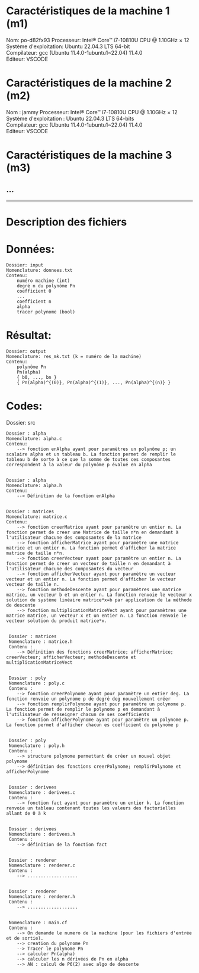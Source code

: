 # Caractéristiques de la machine 1 (m1)
Nom: po-d82fx93
Processeur: Intel® Core™ i7-10810U CPU @ 1.10GHz × 12\
Système d'exploitation: Ubuntu 22.04.3 LTS 64-bit\
Compilateur: gcc (Ubuntu 11.4.0-1ubuntu1~22.04) 11.4.0\
Editeur: VSCODE

# Caractéristiques de la machine 2 (m2)

Nom : jammy
Processeur: Intel® Core™ i7-10810U CPU @ 1.10GHz × 12\
Système d'exploitation : Ubuntu 22.04.3 LTS 64-bits\
Compilateur: gcc (Ubuntu 11.4.0-1ubuntu1~22.04) 11.4.0\
Editeur: VSCODE

# Caractéristiques de la machine 3 (m3)
## ...


--------------------------------------------------------------------------------------
# Description des fichiers


# Données:
    Dossier: input
    Nomenclature: donnees.txt
    Contenu:
        numéro machine (int)
        degré n du polynôme Pn
        coefficient 0
        ...
        coefficient n
        alpha    
        tracer polynome (bool)

# Résultat:
    Dossier: output
    Nomenclature: res_mk.txt (k = numéro de la machine)
    Contenu:
        polynôme Pn
        Pn(alpha)
        { b0, ..., bn }
        { Pn(alpha)^{(0)}, Pn(alpha)^{(1)}, ..., Pn(alpha)^{(n)} }



# Codes:
Dossier: src

    Dossier : alpha
    Nomenclature: alpha.c
    Contenu:
        --> fonction enAlpha ayant pour paramètres un polynôme p; un scalaire alpha et un tableau b. La fonction permet de remplir le tableau b de sorte à ce que la somme de toutes ces composantes correspondent à la valeur du polynôme p évalué en alpha
   
   
    Dossier : alpha
    Nomenclature: alpha.h
    Contenu:
    	--> Définition de la fonction enAlpha
    
    
    Dossier : matrices
    Nomenclature: matrice.c
    Contenu:
    	--> fonction creerMatrice ayant pour paramètre un entier n. La fonction permet de creer une Matrice de taille n*n en demandant à l'utilisateur chacune des composantes de la matrice
    	--> fonction afficherMatrice ayant pour paramètre une matrice matrice et un entier n. La fonction permet d'afficher la matrice matrice de taille n*n.
    	--> fonction creerVecteur ayant pour paramètre un entier n. La fonction permet de creer un vecteur de taille n en demandant à l'utilisateur chacune des composantes du vecteur
    	--> fonction afficherVecteur ayant pour paramètre un vecteur vecteur et un entier n. La fonction permet d'afficher le vecteur vecteur de taille n.
    	--> fonction methodeDescente ayant pour paramètres une matrice matrice, un vecteur b et un entier n. La fonction renvoie le vecteur x solution du système linéaire matrice*x=b par application de la méthode de descente
    	--> fonction multiplicationMatriceVect ayant pour paramètres une matrice matrice, un vecteur x et un entier n. La fonction renvoie le vecteur solution du produit matrice*x.

	
     Dossier : matrices
     Nomenclature : matrice.h
     Contenu :
     	--> Définition des fonctions creerMatrice; afficherMatrice; creerVecteur; afficherVecteur; methodeDescente et multiplicationMatriceVect
     
     
     Dossier : poly
     Nomenclature : poly.c
     Contenu :
     	--> fonction creerPolynome ayant pour paramètre un entier deg. La fonction renvoie un polynome p de degré deg nouvellement créer 
     	--> fonction remplirPolynome ayant pour paramètre un polynome p. La fonction permet de remplir le polynome p en demandant à l'utilisateur de renseigner chacun de ses coefficients
     	--> fonction afficherPolynome ayant pour paramètre un polynome p. La fonction permet d'afficher chacun es coefficient du polynome p
     
     
     Dossier : poly
     Nomenclature : poly.h
     Contenu :
     	--> structure polynome permettant de créer un nouvel objet polynome
     	--> définition des fonctions creerPolynome; remplirPolynome et afficherPolynome
     
     
     Dossier : derivees
     Nomenclature : derivees.c
     Contenu :
     	--> fonction fact ayant pour paramètre un entier k. La fonction renvoie un tableau contenant toutes les valeurs des factorielles allant de 0 à k
     
     
     Dossier : derivees
     Nomenclature : derivees.h
     Contenu :
     	--> définition de la fonction fact
     
     
     Dossier : renderer
     Nomenclature : renderer.c
     Contenu :
     	--> ...................
     
     
     Dossier : renderer
     Nomenclature : renderer.h
     Contenu :
     	--> ...................
     
     
     Nomenclature : main.cf
     Contenu :
     	--> On demande le numero de la machine (pour les fichiers d'entrée et de sortie).
     	--> creation du polynome Pn
     	--> Tracer le polynome Pn
     	--> calculer Pn(alpha)
     	--> calculer les n dérivées de Pn en alpha
     	--> AN : calcul de P6(2) avec algo de descente
     

